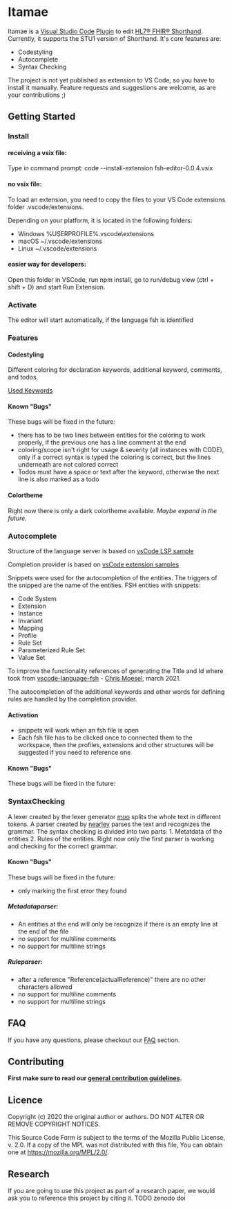 # Itamae

Itamae is a [Visual Studio Code](https://code.visualstudio.com/) 
[Plugin](https://code.visualstudio.com/docs/editor/extension-gallery) to edit 
[HL7® FHIR® Shorthand](http://hl7.org/fhir/uv/shorthand/STU1/). Currently, it supports the STU1 version of Shorthand. 
It's core features are: 

- Codestyling
- Autocomplete
- Syntax Checking

The project is not yet published as extension to VS Code, so you have to install it manually. Feature requests and 
suggestions are welcome, as are your contributions ;)

## Getting Started

### Install
#### receiving a vsix file:
Type in command prompt: code --install-extension fsh-editor-0.0.4.vsix

#### no vsix file:
To load an extension, you need to copy the files to your VS Code extensions folder .vscode/extensions. 

Depending on your platform, it is located in the following folders:
* Windows %USERPROFILE%\.vscode\extensions
* macOS ~/.vscode/extensions
* Linux ~/.vscode/extensions

#### easier way for developers:
Open this folder in VSCode, run npm install, go to run/debug view (ctrl + shift + D) and start Run Extension.

### Activate
The editor will start automatically, if the language fsh is identified

### Features
#### Codestyling 
Different coloring for declaration keywords, additional keyword, comments, and todos.

[Used Keywords](https://build.fhir.org/ig/HL7/fhir-shorthand/reference.html#defining-items)


#### Known "Bugs"
These bugs will be fixed in the future:
* there has to be two lines between entities for the coloring to work properly, if the previous one has a line 
comment at the end
* coloring/scope isn't right for usage & severity (all instances with CODE), only if a correct syntax is typed the 
coloring is correct, but the lines underneath are not colored correct
* Todos must have a space or text after the keyword, otherwise the next line is also marked as a todo

#### Colortheme
Right now there is only a dark colortheme available.
*Maybe expand in the future.*

### Autocomplete
Structure of the language server is based on [vsCode LSP sample](https://code.visualstudio.com/api/language-extensions/language-server-extension-guide#lsp-sample-a-simple-language-server-for-plain-text-files)


Completion provider is based on [vsCode extension samples](https://github.com/microsoft/vscode-extension-samples)

Snippets were used for the autocompletion of the entities. The triggers of the snipped are the name of the entities. FSH entities with snippets:
- Code System 
- Extension
- Instance
- Invariant
- Mapping
- Profile
- Rule Set
- Parameterized Rule Set
- Value Set 

To improve the functionality references of generating the Title and Id where took from [vscode-language-fsh](https://github.com/standardhealth/vscode-language-fsh) - [Chris Moesel](https://github.com/cmoesel), march 2021.


The autocompletion of the additional keywords and other words for defining rules are handled by the completion provider.

#### Activation
* snippets will work when an fsh file is open
* Each fsh file has to be clicked once to connected them to the workspace, then the profiles, extensions and other structures will be suggested if you need to reference one

#### Known "Bugs"
These bugs will be fixed in the future:


### SyntaxChecking
A lexer created by the lexer generator [moo](https://github.com/no-context/moo) splits the whole text in different tokens. 
A parser created by [nearley](https://nearley.js.org/) parses the text and recognizes the grammar. The syntax checking is 
divided into two parts: 1. Metatdata of the entities 2. Rules of the entities. Right now only the first parser is working 
and checking for the correct grammar.

#### Known "Bugs"
These bugs will be fixed in the future:
* only marking the first error they found
##### Metadataparser:
* An entities at the end will only be recognize if there is an empty line at the end of the file
* no support for multiline comments
* no support for multiline strings
##### Ruleparser:
* after a reference "Reference(actualReference)" there are no other characters allowed
* no support for multiline comments
* no support for multiline strings

## FAQ

If you have any questions, please checkout our [FAQ](https://fhooeaist.github.io/seshat/faq.html) section.

## Contributing

**First make sure to read our [general contribution guidelines](https://fhooeaist.github.io/CONTRIBUTING.html).**
   
## Licence

Copyright (c) 2020 the original author or authors.
DO NOT ALTER OR REMOVE COPYRIGHT NOTICES.

This Source Code Form is subject to the terms of the Mozilla Public
License, v. 2.0. If a copy of the MPL was not distributed with this
file, You can obtain one at https://mozilla.org/MPL/2.0/.

## Research

If you are going to use this project as part of a research paper, we would ask you to reference this project by citing
it. TODO zenodo doi
